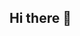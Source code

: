 ## Hi there 👋

<!--
<img width="824" height="542" alt="Image" src="https://github.com/user-attachments/assets/3002d2b8-bd7b-4b7d-9c19-c92e2a9dcc72" />

